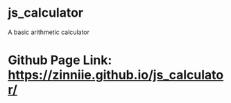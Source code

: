 # js_calculator
A basic arithmetic calculator

# Github Page Link: https://zinniie.github.io/js_calculator/
